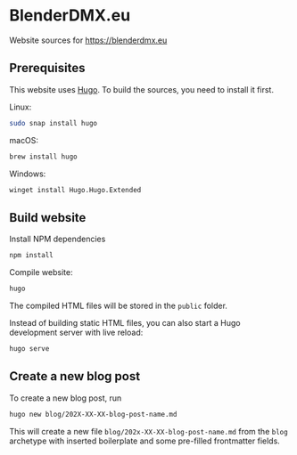 # BlenderDMX.eu

Website sources for https://blenderdmx.eu

## Prerequisites

This website uses [Hugo](https://gohugo.io/). To build the sources, you need to install it first.

Linux:
```bash
sudo snap install hugo
```

macOS:
```bash
brew install hugo
```

Windows:
```bash
winget install Hugo.Hugo.Extended
```

## Build website

Install NPM dependencies
```bash
npm install
```

Compile website:
```bash
hugo
```

The compiled HTML files will be stored in the `public` folder.

Instead of building static HTML files, you can also start a Hugo development server with live reload:
```bash
hugo serve
```

## Create a new blog post

To create a new blog post, run

```bash
hugo new blog/202X-XX-XX-blog-post-name.md
```

This will create a new file `blog/202x-XX-XX-blog-post-name.md` from the `blog` archetype with inserted
boilerplate and some pre-filled frontmatter fields.
